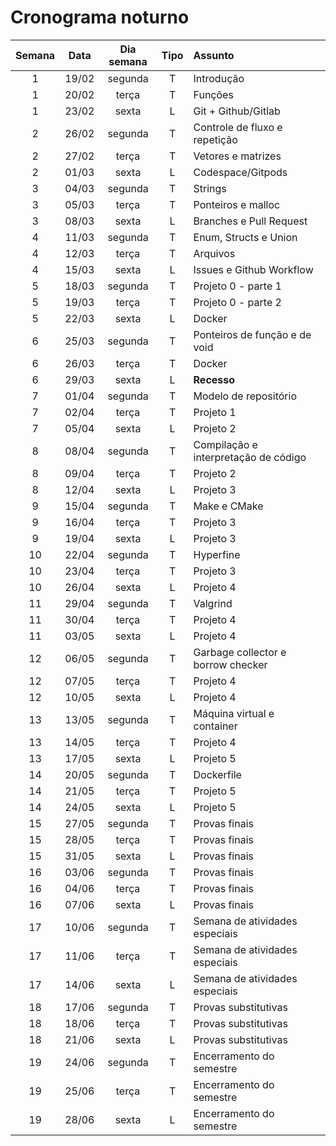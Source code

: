 # Cronograma noturno

| **Semana** | **Data** | **Dia semana** | **Tipo** | **Assunto**                          |
|:----------:|:--------:|:--------------:|:--------:|:-------------------------------------|
| 1          | 19/02    | segunda        | T        | Introdução                           |
| 1          | 20/02    | terça          | T        | Funções                              |
| 1          | 23/02    | sexta          | L        | Git + Github/Gitlab                  |
| 2          | 26/02    | segunda        | T        | Controle de fluxo e repetição        |
| 2          | 27/02    | terça          | T        | Vetores e matrizes                   |
| 2          | 01/03    | sexta          | L        | Codespace/Gitpods                    |
| 3          | 04/03    | segunda        | T        | Strings                              |
| 3          | 05/03    | terça          | T        | Ponteiros e malloc                   |
| 3          | 08/03    | sexta          | L        | Branches e Pull Request              |
| 4          | 11/03    | segunda        | T        | Enum, Structs e Union                |
| 4          | 12/03    | terça          | T        | Arquivos                             |
| 4          | 15/03    | sexta          | L        | Issues e Github Workflow             |
| 5          | 18/03    | segunda        | T        | Projeto 0 - parte 1                  |
| 5          | 19/03    | terça          | T        | Projeto 0 - parte 2                  |
| 5          | 22/03    | sexta          | L        | Docker                               |
| 6          | 25/03    | segunda        | T        | Ponteiros de função e de void        |
| 6          | 26/03    | terça          | T        | Docker                               |
| 6          | 29/03    | sexta          | L        | **Recesso**                          |
| 7          | 01/04    | segunda        | T        | Modelo de repositório                |
| 7          | 02/04    | terça          | T        | Projeto 1                            |
| 7          | 05/04    | sexta          | L        | Projeto 2                            |
| 8          | 08/04    | segunda        | T        | Compilação e interpretação de código |
| 8          | 09/04    | terça          | T        | Projeto 2                            |
| 8          | 12/04    | sexta          | L        | Projeto 3                            |
| 9          | 15/04    | segunda        | T        | Make e CMake                         |
| 9          | 16/04    | terça          | T        | Projeto 3                            |
| 9          | 19/04    | sexta          | L        | Projeto 3                            |
| 10         | 22/04    | segunda        | T        | Hyperfine                            |
| 10         | 23/04    | terça          | T        | Projeto 3                            |
| 10         | 26/04    | sexta          | L        | Projeto 4                            |
| 11         | 29/04    | segunda        | T        | Valgrind                             |
| 11         | 30/04    | terça          | T        | Projeto 4                            |
| 11         | 03/05    | sexta          | L        | Projeto 4                            |
| 12         | 06/05    | segunda        | T        | Garbage collector e borrow checker   |
| 12         | 07/05    | terça          | T        | Projeto 4                            |
| 12         | 10/05    | sexta          | L        | Projeto 4                            |
| 13         | 13/05    | segunda        | T        | Máquina virtual e container          |
| 13         | 14/05    | terça          | T        | Projeto 4                            |
| 13         | 17/05    | sexta          | L        | Projeto 5                            |
| 14         | 20/05    | segunda        | T        | Dockerfile                           |
| 14         | 21/05    | terça          | T        | Projeto 5                            |
| 14         | 24/05    | sexta          | L        | Projeto 5                            |
| 15         | 27/05    | segunda        | T        | Provas finais                        |
| 15         | 28/05    | terça          | T        | Provas finais                        |
| 15         | 31/05    | sexta          | L        | Provas finais                        |
| 16         | 03/06    | segunda        | T        | Provas finais                        |
| 16         | 04/06    | terça          | T        | Provas finais                        |
| 16         | 07/06    | sexta          | L        | Provas finais                        |
| 17         | 10/06    | segunda        | T        | Semana de atividades especiais       |
| 17         | 11/06    | terça          | T        | Semana de atividades especiais       |
| 17         | 14/06    | sexta          | L        | Semana de atividades especiais       |
| 18         | 17/06    | segunda        | T        | Provas substitutivas                 |
| 18         | 18/06    | terça          | T        | Provas substitutivas                 |
| 18         | 21/06    | sexta          | L        | Provas substitutivas                 |
| 19         | 24/06    | segunda        | T        | Encerramento do semestre             |
| 19         | 25/06    | terça          | T        | Encerramento do semestre             |
| 19         | 28/06    | sexta          | L        | Encerramento do semestre             |

